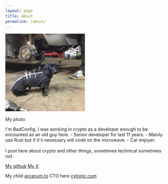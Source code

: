 ```yaml
---
layout: page
title: About
permalink: /about/
---
```


<div class="img-wrap">
    <img src="/assets/img/me.jpg" width="250" />
    <p>My photo</p>
</div>
I'm BadConfig. 
I was working in crypto as a developer enough to be encounted as an old guy here. 
- Senior developer for last 11 years.
- Mainly use Rust but if it's nesessary will code on the microwave.
- Car enjoyer.
<br/>
<br/>
I post here about crypto and other things, sometimes technical sometimes not.

[My github](https://github.com/BadConfig)
[My X](https://x.com/badconfig_eth)

My child [arcanum.to](https://arcanum.to)
CTO here [cytonic.com](https://cytonic.com)
